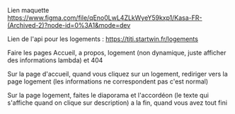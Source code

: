 Lien maquette
https://www.figma.com/file/qEno0LwL4ZLkWyeY59kxp1/Kasa-FR-(Archived-2)?node-id=0%3A1&mode=dev

Lien de l'api pour les logements :
https://titi.startwin.fr/logements


Faire les pages Accueil, a propos, logement (non dynamique, juste afficher des informations lambda) et 404

Sur la page d'accueil, quand vous cliquez sur un logement, rediriger vers la page logement (les informations ne correspondent pas c'est normal)

Sur la page logement, faites le diaporama et l'accordéon (le texte qui s'affiche quand on clique sur description) a la fin, quand vous avez tout fini

